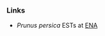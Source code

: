 ### Links

-   *Prunus persica* ESTs at
    [ENA](http://www.ebi.ac.uk/ena/data/warehouse/search?query=%22dataclass=%22EST%22%20AND%20tax_eq%283760%29%22&domain=sequence)
